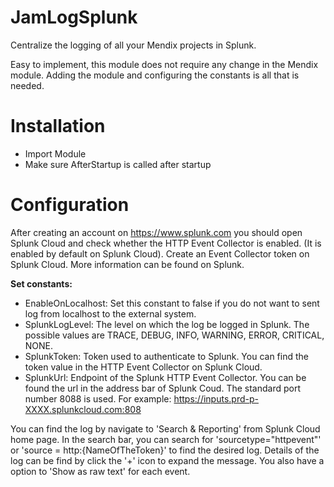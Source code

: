 # JamLogSplunk
Centralize the logging of all your Mendix projects in Splunk.

Easy to implement, this module does not require any change in the Mendix module. Adding the module and configuring the constants is all that is needed.

# Installation
* Import Module
* Make sure AfterStartup is called after startup

# Configuration
After creating an account on https://www.splunk.com you should open Splunk Cloud and check whether the HTTP Event Collector is enabled. (It is enabled by default on Splunk Cloud). Create an Event Collector token on Splunk Cloud. More information can be found on Splunk.

**Set constants:**

* EnableOnLocalhost: Set this constant to false if you do not want to sent log from localhost to the external system.
* SplunkLogLevel: The level on which the log be logged in Splunk. The possible values are TRACE, DEBUG, INFO, WARNING, ERROR, CRITICAL, NONE.
* SplunkToken: Token used to authenticate to Splunk. You can find the token value in the HTTP Event Collector on Splunk Cloud.
* SplunkUrl: Endpoint of the Splunk HTTP Event Collector. You can be found the url in the address bar of Splunk Coud. The standard port number 8088 is used. For example: https://inputs.prd-p-XXXX.splunkcloud.com:808

You can find the log by navigate to 'Search & Reporting' from Splunk Cloud home page.
In the search bar, you can search for 'sourcetype="httpevent"' or 'source = http:{NameOfTheToken}' to find the desired log.
Details of the log can be find by click the '+' icon to expand the message. You also have a option to 'Show as raw text' for each event.

